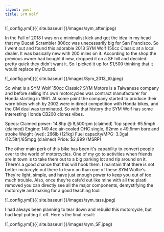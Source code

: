 ```yaml
---
layout: post
title: SYM Wolf 
---
```


![_config.yml]({{ site.baseurl }}/images/sym_after.jpeg)

In the Fall of 2018 I was on a minimalist kick and got the idea in my head that my Ducati Scrambler 800cc was unecessarily big for San Francisco. So I went out and found this adorable 2013 SYM Wolf 150cc Classic at a local dealer. It was basically new with 200 miles on it. According to the shop the previous owner had bought it new, dropped it on a SF hill and decided pretty quick they didn't want it. So I picked it up for $1,500 thinking that it would replace my Ducati. 

![_config.yml]({{ site.baseurl }}/images/Sym_2013_t0.jpeg)

So what is a SYM Wolf 150cc Classic? SYM Motors is a Taiwanese company and before selling it's own motorcycles was contract manufacturer for Honda starting in 1961. At some point the company started to produce their worn bikes which by 2002 were in direct competition with Honda bikes, and the CM deal was terminated. So with that history the SYM Wolf has some interesting Honda CB200 clones vibes.

Specs:
Claimed power: 14.8hp @ 8,500rpm (claimed)
Top speed: 65.5mph (claimed)
Engine: 149.4cc air-cooled OHC single, 62mm x 49.5mm bore and stroke
Weight (wet): 266lb (121kg)
Fuel capacity/MPG: 3.3gal (12.5ltr)/85mpg (claimed)
Price: $2,999 (MSRP)

The other main perk of this bike has been it's capability to convert people over to the world of motorcycles. One of my go to activities when friends are in town is to take them out to a big parking lot and rip around on it. There's a good chance that this will hook them. I maintain that there is not better motorcyle out there to learn on than one of these SYM Wolfie's. They're light, simple, and have just enough power to keep you out of too much trouble. Also, once they're cafe'd out like mine with all the plasti removed you can directly see all the major components, demystifying the motorcyle and making for a good teaching tool.

![_config.yml]({{ site.baseurl }}/images/sym_tass.jpeg)

I had always been planning to tear down and rebuild this motorcycle, but had kept putting it off. Here's the final result:

![_config.yml]({{ site.baseurl }}/images/sym_SF.jpeg)
